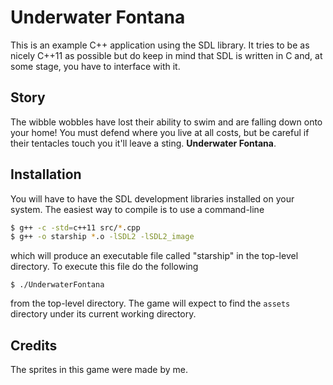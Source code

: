 # Underwater Fontana #

This is an example C++ application using the SDL library.
It tries to be as nicely C++11 as possible but do keep in
mind that SDL is written in C and, at some stage, you have
to interface with it.

## Story ##
The wibble wobbles have lost their ability to swim and are falling down onto your home!
You must defend where you live at all costs, but be careful if their tentacles touch you it'll leave a sting.
**Underwater Fontana**.

## Installation ##
You will have to have the SDL development libraries installed on
your system.  The easiest way to compile is to use a command-line

```bash
$ g++ -c -std=c++11 src/*.cpp
$ g++ -o starship *.o -lSDL2 -lSDL2_image
```

which will produce an executable file called "starship" in the
top-level directory.  To execute this file do the following

`$ ./UnderwaterFontana`
 
from the top-level directory.  The game will expect to find the
`assets` directory under its current working directory.

## Credits ##
The sprites in this game were made by me.
